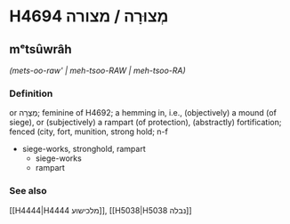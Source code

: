# H4694 מְצוּרָה / מצורה

## mᵉtsûwrâh

_(mets-oo-raw' | meh-tsoo-RAW | meh-tsoo-RA)_

### Definition

or מְצֻרָה; feminine of H4692; a hemming in, i.e., (objectively) a mound (of siege), or (subjectively) a rampart (of protection), (abstractly) fortification; fenced (city, fort, munition, strong hold; n-f

- siege-works, stronghold, rampart
  - siege-works
  - rampart

### See also

[[H4444|H4444 מלכישוע]], [[H5038|H5038 נבלה]]
